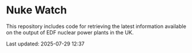 # Nuke Watch

This repository includes code for retrieving the latest information available on the output of EDF nuclear power plants in the UK.

Last updated: 2025-07-29 12:37